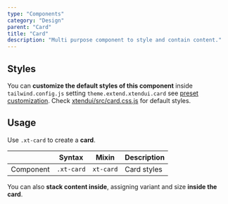 ```yaml
---
type: "Components"
category: "Design"
parent: "Card"
title: "Card"
description: "Multi purpose component to style and contain content."
---
```


## Styles

You can **customize the default styles of this component** inside `tailwind.config.js` setting `theme.extend.xtendui.card` see [preset customization](/introduction/preset#customization). Check [xtendui/src/card.css.js](https://github.com/xtendui/xtendui/blob/beta/src/card.css.js) for default styles.

## Usage

Use `.xt-card` to create a **card**.

<div class="xt-overflow-sub overflow-y-hidden overflow-x-scroll my-5 xt-my-auto w-full">

|                      | Syntax                          | Mixin            | Description                   |
| ----------------------- | ----------------------------------------- | -----------------------------| ----------------------------- |
| Component                  | `.xt-card`                     | `xt-card`                | Card styles            |

</div>

<demo>
  <demoinline src="demos/components/card/usage">
  </demoinline>
</demo>

You can also **stack content inside**, assigning variant and size **inside the card**.

<demo>
  <demoinline src="demos/components/card/usage-stack">
  </demoinline>
</demo>
